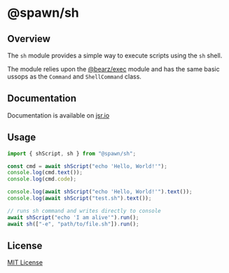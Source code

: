 # @spawn/sh

## Overview

The `sh` module provides a simple way to execute scripts using the `sh` shell.

The module relies upon the [@bearz/exec][exec] module and
has the same basic ussops as the `Command` and `ShellCommand` class.

## Documentation

Documentation is available on [jsr.io](https://jsr.io/@spawn/sh/doc)

## Usage

```typescript
import { shScript, sh } from "@spawn/sh";

const cmd = await shScript("echo 'Hello, World!'");
console.log(cmd.text());
console.log(cmd.code);

console.log(await shScript("echo 'Hello, World!'").text());
console.log(await shScript("test.sh").text());

// runs sh command and writes directly to console
await shScript("echo 'I am alive'").run();
await sh(["-e", "path/to/file.sh"]).run();
```

## License

[MIT License](./LICENSE.md)

[exec]: https://jsr.io/@bearz/exec/doc
